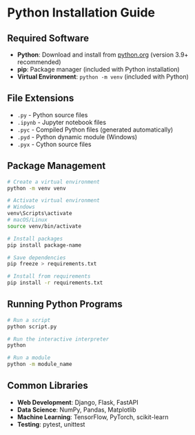 # Python Installation Guide

## Required Software

- **Python**: Download and install from [python.org](https://www.python.org/downloads/) (version 3.9+ recommended)
- **pip**: Package manager (included with Python installation)
- **Virtual Environment**: `python -m venv` (included with Python)

## File Extensions

- `.py` - Python source files
- `.ipynb` - Jupyter notebook files
- `.pyc` - Compiled Python files (generated automatically)
- `.pyd` - Python dynamic module (Windows)
- `.pyx` - Cython source files

## Package Management

```bash
# Create a virtual environment
python -m venv venv

# Activate virtual environment
# Windows
venv\Scripts\activate
# macOS/Linux
source venv/bin/activate

# Install packages
pip install package-name

# Save dependencies
pip freeze > requirements.txt

# Install from requirements
pip install -r requirements.txt
```

## Running Python Programs

```bash
# Run a script
python script.py

# Run the interactive interpreter
python

# Run a module
python -m module_name
```

## Common Libraries

- **Web Development**: Django, Flask, FastAPI
- **Data Science**: NumPy, Pandas, Matplotlib
- **Machine Learning**: TensorFlow, PyTorch, scikit-learn
- **Testing**: pytest, unittest
